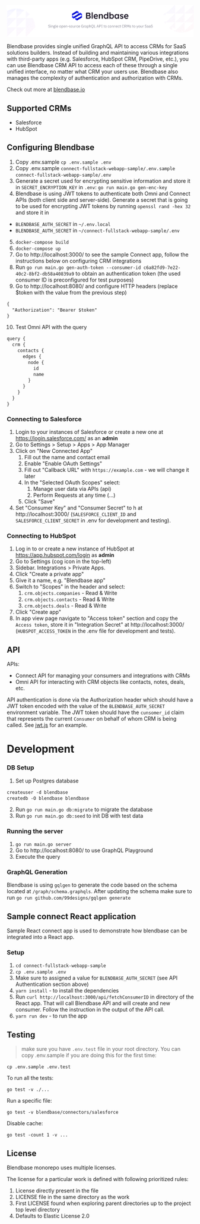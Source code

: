 ![Blendbase hero](https://github.com/blendbase/blendbase/raw/main/assets/images/githuh-readme-hero.png)

Blendbase provides single unified GraphQL API to access CRMs for SaaS solutions builders.
Instead of building and maintaining various integrations with third-party apps (e.g. Salesforce, HubSpot CRM, PipeDrive, etc.), you can use Blendbase CRM API to access each of these through a single unified interface, no matter what CRM your users use. Blendbase also manages the complexity of authentication and authorization with CRMs.

Check out more at [blendbase.io](https://blendbase.io?ref=github/)

## Supported CRMs

- Salesforce
- HubSpot

## Configuring Blendbase

1. Copy .env.sample `cp .env.sample .env`
2. Copy .env.sample `connect-fullstack-webapp-sample/.env.sample connect-fullstack-webapp-sample/.env`
3. Generate a secret used for encrypting sensitive information and store it in `SECRET_ENCRYPTION_KEY` in `.env`: `go run main.go gen-enc-key`
4. Blendbase is using JWT tokens to authenticate both Omni and Connect APIs (both client side and server-side). Generate a secret that is going to be used for encrypting JWT tokens by running `openssl rand -hex 32` and store it in

- `BLENDBASE_AUTH_SECRET` in `~/.env.local`
- `BLENDBASE_AUTH_SECRET` in `~/connect-fullstack-webapp-sample/.env`

5. `docker-compose build`
6. `docker-compose up`
7. Go to http://localhost:3000/ to see the sample Connect app, follow the instructions below on configuring CRM integrations
8. Run `go run main.go gen-auth-token --consumer-id c6a82fd9-7e22-40c2-8bf2-db58a40839a9` to obtain an authentication token (the used consumer ID is preconfigured for test purposes)
9. Go to http://localhost:8080/ and configure HTTP headers (replace $token with the value from the previous step)

```
{
  "Authorization": "Bearer $token"
}
```

10. Test Omni API with the query

```
query {
  crm {
    contacts {
      edges {
        node {
          id
          name
        }
      }
    }
  }
}
```

### Connecting to Salesforce

1. Login to your instances of Salesforce or create a new one at https://login.salesforce.com/ as an **admin**
2. Go to Settings > Setup > Apps > App Manager
3. Click on "New Connected App"
   1. Fill out the name and contact email
   2. Enable "Enable OAuth Settings"
   3. Fill out "Callback URL" with `https://example.com` - we will change it later
   4. In the "Selected OAuth Scopes" select:
      1. Manage user data via APIs (api)
      2. Perform Requests at any time (…)
   5. Click "Save"
4. Set "Consumer Key" and "Consumer Secret" to h at http://localhost:3000/ (`SALESFORCE_CLIENT_ID` and `SALESFORCE_CLIENT_SECRET` in .env for development and testing).

### Connecting to HubSpot

1. Log in to or create a new instance of HubSpot at https://app.hubspot.com/login as **admin**
2. Go to Settings (cog icon in the top-left)
3. Sidebar. Integrations > Private Apps.
4. Click "Create a private app"
5. Give it a name, e.g. "Blendbase app"
6. Switch to "Scopes" in the header and select:
   1. `crm.objects.companies` - Read & Write
   2. `crm.objects.contacts` - Read & Write
   3. `crm.objects.deals` - Read & Write
7. Click "Create app"
8. In app view page navigate to "Access token" section and copy the `Access token`, store it in "Integration Secret" at http://localhost:3000/ (`HUBSPOT_ACCESS_TOKEN` in the .env file for development and tests).

## API

APIs:

- Connect API for managing your consumers and integrations with CRMs
- Omni API for interacting with CRM objects like contacts, notes, deals, etc.

API authentication is done via the Authorization header which should have a JWT token encoded with the value of the `BLENDBASE_AUTH_SECRET` environment variable. The JWT token should have the `cunsomer_id` claim that represents the current `Consumer` on behalf of whom CRM is being called. See [jwt.js](connect-fullstack-webapp-sample/utils/jwt.js) for an example.

# Development

### DB Setup

1. Set up Postgres database

```
createuser -d blendbase
createdb -O blendbase blendbase
```

2. Run `go run main.go db:migrate` to migrate the database
3. Run `go run main.go db:seed` to init DB with test data

### Running the server

1. `go run main.go server`
2. Go to http://localhost:8080/ to use GraphQL Playground
3. Execute the query

### GraphQL Generation

Blendbase is using `gqlgen` to generate the code based on the schema located at `/graph/schema.graphqls`.
After updating the schema make sure to run `go run github.com/99designs/gqlgen generate`

## Sample connect React application

Sample React connect app is used to demonstrate how blendbase can be integrated into a React app.

### Setup

1. `cd connect-fullstack-webapp-sample`
2. `cp .env.sample .env`
3. Make sure to assigned a value for `BLENDBASE_AUTH_SECRET` (see API Authentication section above)
4. `yarn install` - to install the dependencies
5. Run `curl http://localhost:3000/api/fetchConsumerID` in directory of the React app. That will call Blendbase API and will create and new consumer. Follow the instruction in the output of the API call.
6. `yarn run dev` - to run the app

## Testing

> make sure you have `.env.test` file in your root directory. You can copy .env.sample if you are doing this for the first time:

```shell
cp .env.sample .env.test
```

To run all the tests:

```shell
go test -v ./...
```

Run a specific file:

```shell
go test -v blendbase/connectors/salesforce
```

Disable cache:

```shell
go test -count 1 -v ...
```

## License

Blendbase monorepo uses multiple licenses.

The license for a particular work is defined with following prioritized rules:

1. License directly present in the file
2. LICENSE file in the same directory as the work
3. First LICENSE found when exploring parent directories up to the project top level directory
4. Defaults to Elastic License 2.0
